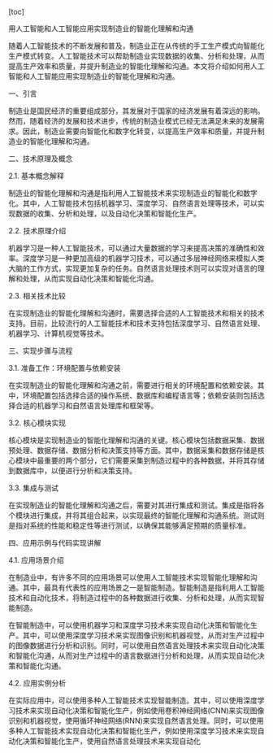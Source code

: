 
[toc]                    
                
                
用人工智能和人工智能应用实现制造业的智能化理解和沟通

随着人工智能技术的不断发展和普及，制造业正在从传统的手工生产模式向智能化生产模式转变。人工智能技术可以帮助制造业实现数据的收集、分析和处理，从而提高生产效率和质量，并提升制造业的智能化理解和沟通。本文将介绍如何用人工智能和人工智能应用实现制造业的智能化理解和沟通。

一、引言

制造业是国民经济的重要组成部分，其发展对于国家的经济发展有着深远的影响。然而，随着经济的发展和技术进步，传统的制造业模式已经无法满足未来的发展需求。因此，制造业需要向智能化和数字化转变，以提高生产效率和质量，并提升制造业的智能化理解和沟通。

二、技术原理及概念

2.1. 基本概念解释

制造业的智能化理解和沟通是指利用人工智能技术来实现制造业的智能化和数字化。其中，人工智能技术包括机器学习、深度学习、自然语言处理等技术，可以实现数据的收集、分析和处理，以及自动化决策和智能化生产。

2.2. 技术原理介绍

机器学习是一种人工智能技术，可以通过大量数据的学习来提高决策的准确性和效率。深度学习是一种更加高级的机器学习技术，可以通过多层神经网络来模拟人类大脑的工作方式，实现更加复杂的任务。自然语言处理技术则可以实现对语言的理解和处理，从而实现自动化决策和智能化沟通。

2.3. 相关技术比较

在实现制造业的智能化理解和沟通时，需要选择合适的人工智能技术和相关的技术支持。目前，比较流行的人工智能技术和技术支持包括深度学习、自然语言处理、机器学习、计算机视觉等技术。

三、实现步骤与流程

3.1. 准备工作：环境配置与依赖安装

在实现制造业的智能化理解和沟通之前，需要进行相关的环境配置和依赖安装。其中，环境配置包括选择合适的操作系统、数据库和编程语言等；依赖安装则包括选择合适的机器学习和自然语言处理库和框架等。

3.2. 核心模块实现

核心模块是实现制造业的智能化理解和沟通的关键。核心模块包括数据采集、数据预处理、数据存储、数据分析和决策支持等方面。其中，数据采集和数据存储是核心模块中最重要的两个部分，它们需要采集到制造过程中的各种数据，并将其存储到数据库中，以便进行分析和决策支持。

3.3. 集成与测试

在实现制造业的智能化理解和沟通之后，需要对其进行集成和测试。集成是指将各个模块进行集成，并将其组合起来，以实现最终的智能化理解和沟通系统。测试则是指对系统的性能和稳定性等进行测试，以确保其能够满足预期的质量标准。

四、应用示例与代码实现讲解

4.1. 应用场景介绍

在制造业中，有许多不同的应用场景可以使用人工智能技术实现智能化理解和沟通。其中，最具有代表性的应用场景之一是智能制造。智能制造是指利用人工智能技术和自动化技术，将制造过程中的各种数据进行收集、分析和处理，从而实现智能制造。

在智能制造中，可以使用机器学习和深度学习技术来实现自动化决策和智能化生产。其中，可以使用深度学习技术来实现图像识别和机器视觉，从而对生产过程中的图像数据进行分析和识别。同时，可以使用自然语言处理技术来实现自动化决策和智能化沟通，从而对生产过程中的语言数据进行分析和处理，从而实现自动化决策和智能化沟通。

4.2. 应用实例分析

在实际应用中，可以使用多种人工智能技术实现智能制造。其中，可以使用深度学习技术来实现自动化决策和智能化生产，例如使用卷积神经网络(CNN)来实现图像识别和机器视觉，使用循环神经网络(RNN)来实现自然语言处理。同时，可以使用多种人工智能技术实现自动化决策和智能化生产，例如使用深度学习技术来实现自动化决策和智能化生产，使用自然语言处理技术来实现自动化

